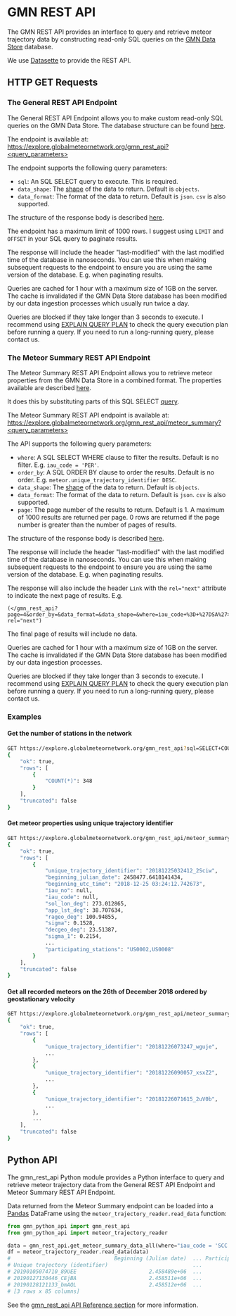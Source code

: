 # GMN REST API

The GMN REST API provides an interface to query and retrieve meteor trajectory data by constructing read-only SQL queries on the [GMN Data Store](https://explore.globalmeteornetwork.org/gmn_data_store) database.

We use [Datasette](https://docs.datasette.io/en/0.64.6/json_api.html) to provide the REST API.

## HTTP GET Requests

### The General REST API Endpoint

The General REST API Endpoint allows you to make custom read-only SQL queries on the GMN Data Store. The database structure can be found [here](https://explore.globalmeteornetwork.org/gmn_data_store).

The endpoint is available at:
https://explore.globalmeteornetwork.org/gmn_rest_api?<query_parameters>

The endpoint supports the following query parameters:
- `sql`: An SQL SELECT query to execute. This is required.
- `data_shape`: The [shape](https://docs.datasette.io/en/0.64.6/json_api.html#different-shapes) of the data to return. Default is `objects`.
- `data_format`: The format of the data to return. Default is `json`. `csv` is also supported.

The structure of the response body is described [here](https://docs.datasette.io/en/0.64.6/json_api.html).

The endpoint has a maximum limit of 1000 rows. I suggest using `LIMIT` and `OFFSET` in your SQL query to paginate results.

The response will include the header "last-modified" with the last modified time of the database in nanoseconds.
You can use this when making subsequent requests to the endpoint to ensure you are using the same version of the database. E.g. when paginating results.

Queries are cached for 1 hour with a maximum size of 1GB on the server. The cache is invalidated if the GMN Data Store database has been modified by our data ingestion processes which usually run twice a day.

Queries are blocked if they take longer than 3 seconds to execute. I recommend using [EXPLAIN QUERY PLAN](https://www.sqlite.org/eqp.html) to check the query execution plan before running a query. If you need to run a long-running query, please contact us.

### The Meteor Summary REST API Endpoint

The Meteor Summary REST API Endpoint allows you to retrieve meteor properties from the GMN Data Store in a combined format. The properties available are described [here](https://gmn-python-api.readthedocs.io/en/latest/data_schemas.html#meteor-trajectory-features).

It does this by substituting parts of this SQL SELECT [query](https://explore.globalmeteornetwork.org/gmn_data_store/meteor_summary).

The Meteor Summary REST API endpoint is available at:
https://explore.globalmeteornetwork.org/gmn_rest_api/meteor_summary?<query_parameters>

The API supports the following query parameters:
- `where`: A SQL SELECT WHERE clause to filter the results. Default is no filter. E.g. `iau_code = 'PER'`.
- `order_by`: A SQL ORDER BY clause to order the results. Default is no order. E.g. `meteor.unique_trajectory_identifier DESC`.
- `data_shape`: The [shape](https://docs.datasette.io/en/0.64.6/json_api.html#different-shapes) of the data to return. Default is `objects`.
- `data_format`: The format of the data to return. Default is `json`. `csv` is also supported.
- `page`: The page number of the results to return. Default is 1. A maximum of 1000 results are returned per page. 0 rows are returned if the page number is greater than the number of pages of results.

The structure of the response body is described [here](https://docs.datasette.io/en/0.64.6/json_api.html).

The response will include the header "last-modified" with the last modified time of the database in nanoseconds.
You can use this when making subsequent requests to the endpoint to ensure you are using the same version of the database. E.g. when paginating results.

The response will also include the header `Link` with the `rel="next"` attribute to indicate the next page of results. E.g.
```
(</gmn_rest_api?page=4&order_by=&data_format=&data_shape=&where=iau_code+%3D+%27DSA%27>; rel="next")
```
The final page of results will include no data.

Queries are cached for 1 hour with a maximum size of 1GB on the server. The cache is invalidated if the GMN Data Store database has been modified by our data ingestion processes.

Queries are blocked if they take longer than 3 seconds to execute. I recommend using [EXPLAIN QUERY PLAN](https://www.sqlite.org/eqp.html) to check the query execution plan before running a query. If you need to run a long-running query, please contact us.

### Examples

#### Get the number of stations in the network

```sh
GET https://explore.globalmeteornetwork.org/gmn_rest_api?sql=SELECT+COUNT(*)+FROM+station
{
    "ok": true,
    "rows": [
        {
            "COUNT(*)": 348
        }
    ],
    "truncated": false
}
```


#### Get meteor properties using unique trajectory identifier

```sh
GET https://explore.globalmeteornetwork.org/gmn_rest_api/meteor_summary?where=meteor.unique_trajectory_identifier='20181225032412_2Sciw'
{
    "ok": true,
    "rows": [
        {
            "unique_trajectory_identifier": "20181225032412_2Sciw",
            "beginning_julian_date": 2458477.6418141434,
            "beginning_utc_time": "2018-12-25 03:24:12.742673",
            "iau_no": null,
            "iau_code": null,
            "sol_lon_deg": 273.012865,
            "app_lst_deg": 38.707634,
            "rageo_deg": 100.94855,
            "sigma": 0.1528,
            "decgeo_deg": 23.51387,
            "sigma_1": 0.2154,
            ...
            "participating_stations": "US0002,US0008"
        }
    ],
    "truncated": false
}
```

#### Get all recorded meteors on the 26th of December 2018 ordered by geostationary velocity

```sh
GET https://explore.globalmeteornetwork.org/gmn_rest_api/meteor_summary?where=date(beginning_utc_time)='2018-12-26'&order_by=vgeo_km_s DESC
{
    "ok": true,
    "rows": [
        {
            "unique_trajectory_identifier": "20181226073247_wguje",
            ...
        },
        {
            "unique_trajectory_identifier": "20181226090057_xsxZ2",
            ...
        },
        {
            "unique_trajectory_identifier": "20181226071615_2uV0b",
            ...
        },
        ...
    ],
    "truncated": false
}
```


## Python API

The gmn_rest_api Python module provides a Python interface to query and retrieve meteor trajectory data from the General REST API Endpoint and Meteor Summary REST API Endpoint.

Data returned from the Meteor Summary endpoint can be loaded into a [Pandas](https://pandas.pydata.org/) DataFrame using the `meteor_trajectory_reader.read_data` function:
```python
from gmn_python_api import gmn_rest_api
from gmn_python_api import meteor_trajectory_reader

data = gmn_rest_api.get_meteor_summary_data_all(where="iau_code = 'SCC' and beginning_utc_time > '2019-01-01' and beginning_utc_time < '2019-04-05'")
df = meteor_trajectory_reader.read_data(data)
#                                 Beginning (Julian date)  ... Participating (stations)
# Unique trajectory (identifier)                           ...                         
# 20190105074710_89UEE                       2.458489e+06  ...         [US0003, US0009]
# 20190127130446_CEjBA                       2.458511e+06  ...         [US0001, US0009]
# 20190128121133_bmAQL                       2.458512e+06  ...         [US0002, US0003]
# [3 rows x 85 columns]
```

See the [gmn_rest_api API Reference section](autoapi/gmn_python_api/gmn_rest_api/index) for more information.
